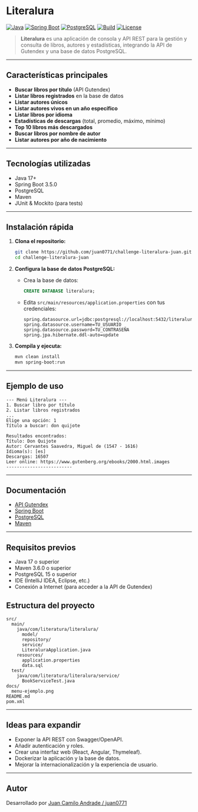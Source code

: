 # Literalura

[![Java](https://img.shields.io/badge/Java-17+-blue.svg)](https://www.oracle.com/java/)
[![Spring Boot](https://img.shields.io/badge/Spring%20Boot-3.5.0-brightgreen.svg)](https://spring.io/projects/spring-boot)
[![PostgreSQL](https://img.shields.io/badge/PostgreSQL-15+-blue.svg)](https://www.postgresql.org/)
[![Build](https://img.shields.io/badge/build-passing-brightgreen.svg)]()
[![License](https://img.shields.io/badge/license-MIT-lightgrey.svg)](LICENSE)

> **Literalura** es una aplicación de consola y API REST para la gestión y consulta de libros, autores y estadísticas, integrando la API de Gutendex y una base de datos PostgreSQL.

---

## Características principales

- **Buscar libros por título** (API Gutendex)
- **Listar libros registrados** en la base de datos
- **Listar autores únicos**
- **Listar autores vivos en un año específico**
- **Listar libros por idioma**
- **Estadísticas de descargas** (total, promedio, máximo, mínimo)
- **Top 10 libros más descargados**
- **Buscar libros por nombre de autor**
- **Listar autores por año de nacimiento**

---

## Tecnologías utilizadas

- Java 17+
- Spring Boot 3.5.0
- PostgreSQL
- Maven
- JUnit & Mockito (para tests)

---

## Instalación rápida

1. **Clona el repositorio:**

   ```sh
   git clone https://github.com/juan0771/challenge-literalura-juan.git
   cd challenge-literalura-juan
   ```

2. **Configura la base de datos PostgreSQL:**

   - Crea la base de datos:
     ```sql
     CREATE DATABASE literalura;
     ```
   - Edita `src/main/resources/application.properties` con tus credenciales:
     ```
     spring.datasource.url=jdbc:postgresql://localhost:5432/literalura
     spring.datasource.username=TU_USUARIO
     spring.datasource.password=TU_CONTRASEÑA
     spring.jpa.hibernate.ddl-auto=update
     ```

3. **Compila y ejecuta:**
   ```sh
   mvn clean install
   mvn spring-boot:run
   ```

---

## Ejemplo de uso

```
--- Menú Literalura ---
1. Buscar libro por título
2. Listar libros registrados
...
Elige una opción: 1
Título a buscar: don quijote

Resultados encontrados:
Título: Don Quijote
Autor: Cervantes Saavedra, Miguel de (1547 - 1616)
Idioma(s): [es]
Descargas: 16507
Leer online: https://www.gutenberg.org/ebooks/2000.html.images
-------------------------
```

---
## Documentación
- [API Gutendex](https://gutendex.com/)
- [Spring Boot](https://spring.io/projects/spring-boot)
- [PostgreSQL](https://www.postgresql.org/docs/)
- [Maven](https://maven.apache.org/)
  
---
## Requisitos previos
- Java 17 o superior
- Maven 3.6.0 o superior
- PostgreSQL 15 o superior  
- IDE (IntelliJ IDEA, Eclipse, etc.)
- Conexión a Internet (para acceder a la API de Gutendex)


## Estructura del proyecto

```
src/
  main/
    java/com/literatura/literalura/
      model/
      repository/
      service/
      LiteraluraApplication.java
    resources/
      application.properties
      data.sql
  test/
    java/com/literatura/literalura/service/
      BookServiceTest.java
docs/
  menu-ejemplo.png
README.md
pom.xml
```

---

## Ideas para expandir

- Exponer la API REST con Swagger/OpenAPI.
- Añadir autenticación y roles.
- Crear una interfaz web (React, Angular, Thymeleaf).
- Dockerizar la aplicación y la base de datos.
- Mejorar la internacionalización y la experiencia de usuario.

---

## Autor

Desarrollado por [Juan Camilo Andrade / juan0771](https://github.com/juan0771)
